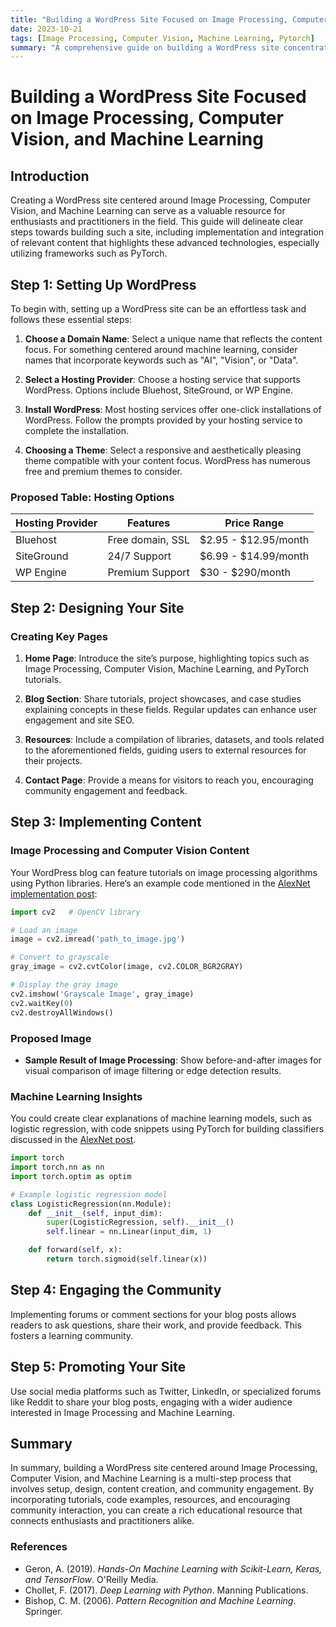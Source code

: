```yaml
---
title: "Building a WordPress Site Focused on Image Processing, Computer Vision, and Machine Learning"
date: 2023-10-21
tags: [Image Processing, Computer Vision, Machine Learning, Pytorch]
summary: "A comprehensive guide on building a WordPress site concentrating on tutorials and resources in the fields of Image Processing, Computer Vision, and Machine Learning with examples in PyTorch."
---
```


# Building a WordPress Site Focused on Image Processing, Computer Vision, and Machine Learning

## Introduction
Creating a WordPress site centered around Image Processing, Computer Vision, and Machine Learning can serve as a valuable resource for enthusiasts and practitioners in the field. This guide will delineate clear steps towards building such a site, including implementation and integration of relevant content that highlights these advanced technologies, especially utilizing frameworks such as PyTorch.

## Step 1: Setting Up WordPress
To begin with, setting up a WordPress site can be an effortless task and follows these essential steps:

1. **Choose a Domain Name**: Select a unique name that reflects the content focus. For something centered around machine learning, consider names that incorporate keywords such as "AI", "Vision", or "Data".

2. **Select a Hosting Provider**: Choose a hosting service that supports WordPress. Options include Bluehost, SiteGround, or WP Engine.

3. **Install WordPress**: Most hosting services offer one-click installations of WordPress. Follow the prompts provided by your hosting service to complete the installation.

4. **Choosing a Theme**: Select a responsive and aesthetically pleasing theme compatible with your content focus. WordPress has numerous free and premium themes to consider.

### Proposed Table: Hosting Options
| **Hosting Provider** | **Features**       | **Price Range**         |
|----------------------|--------------------|-------------------------|
| Bluehost             | Free domain, SSL   | $2.95 - $12.95/month   |
| SiteGround           | 24/7 Support       | $6.99 - $14.99/month   |
| WP Engine            | Premium Support      | $30 - $290/month       |

## Step 2: Designing Your Site
### Creating Key Pages
1. **Home Page**: Introduce the site’s purpose, highlighting topics such as Image Processing, Computer Vision, Machine Learning, and PyTorch tutorials.

2. **Blog Section**: Share tutorials, project showcases, and case studies explaining concepts in these fields. Regular updates can enhance user engagement and site SEO.

3. **Resources**: Include a compilation of libraries, datasets, and tools related to the aforementioned fields, guiding users to external resources for their projects.

4. **Contact Page**: Provide a means for visitors to reach you, encouraging community engagement and feedback.

## Step 3: Implementing Content
### Image Processing and Computer Vision Content
Your WordPress blog can feature tutorials on image processing algorithms using Python libraries. Here’s an example code mentioned in the [AlexNet implementation post](http://localhost:8055/implementing_alexnet_with_pytorch.md):

```python
import cv2   # OpenCV library

# Load an image
image = cv2.imread('path_to_image.jpg')

# Convert to grayscale
gray_image = cv2.cvtColor(image, cv2.COLOR_BGR2GRAY)

# Display the gray image
cv2.imshow('Grayscale Image', gray_image)
cv2.waitKey(0)
cv2.destroyAllWindows()
```
### Proposed Image
- **Sample Result of Image Processing**: Show before-and-after images for visual comparison of image filtering or edge detection results.

### Machine Learning Insights
You could create clear explanations of machine learning models, such as logistic regression, with code snippets using PyTorch for building classifiers discussed in the [AlexNet post](http://localhost:8055/implementing_alexnet_with_pytorch.md).

```python
import torch
import torch.nn as nn
import torch.optim as optim

# Example logistic regression model
class LogisticRegression(nn.Module):
    def __init__(self, input_dim):
        super(LogisticRegression, self).__init__()
        self.linear = nn.Linear(input_dim, 1)

    def forward(self, x):
        return torch.sigmoid(self.linear(x))
```

## Step 4: Engaging the Community
Implementing forums or comment sections for your blog posts allows readers to ask questions, share their work, and provide feedback. This fosters a learning community.

## Step 5: Promoting Your Site
Use social media platforms such as Twitter, LinkedIn, or specialized forums like Reddit to share your blog posts, engaging with a wider audience interested in Image Processing and Machine Learning.

## Summary
In summary, building a WordPress site centered around Image Processing, Computer Vision, and Machine Learning is a multi-step process that involves setup, design, content creation, and community engagement. By incorporating tutorials, code examples, resources, and encouraging community interaction, you can create a rich educational resource that connects enthusiasts and practitioners alike.

### References
- Geron, A. (2019). *Hands-On Machine Learning with Scikit-Learn, Keras, and TensorFlow*. O'Reilly Media.
- Chollet, F. (2017). *Deep Learning with Python*. Manning Publications.
- Bishop, C. M. (2006). *Pattern Recognition and Machine Learning*. Springer.
